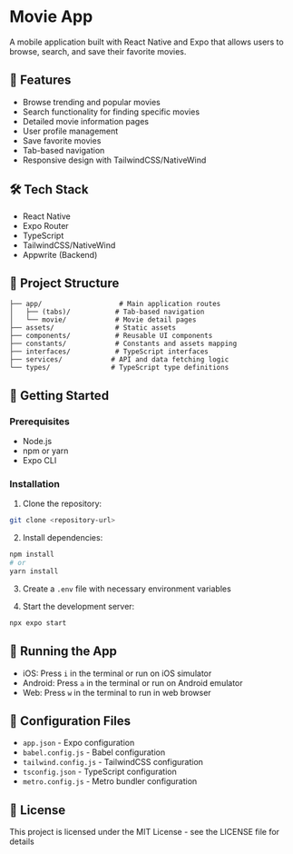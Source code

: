 # Movie App

A mobile application built with React Native and Expo that allows users to browse, search, and save their favorite movies.

## 📱 Features

- Browse trending and popular movies
- Search functionality for finding specific movies
- Detailed movie information pages
- User profile management
- Save favorite movies
- Tab-based navigation
- Responsive design with TailwindCSS/NativeWind

## 🛠 Tech Stack

- React Native
- Expo Router
- TypeScript
- TailwindCSS/NativeWind
- Appwrite (Backend)

## 📂 Project Structure

```
├── app/                   # Main application routes
│   ├── (tabs)/           # Tab-based navigation
│   └── movie/            # Movie detail pages
├── assets/               # Static assets
├── components/           # Reusable UI components
├── constants/            # Constants and assets mapping
├── interfaces/           # TypeScript interfaces
├── services/            # API and data fetching logic
└── types/               # TypeScript type definitions
```

## 🚀 Getting Started

### Prerequisites

- Node.js
- npm or yarn
- Expo CLI

### Installation

1. Clone the repository:
```bash
git clone <repository-url>
```

2. Install dependencies:
```bash
npm install
# or
yarn install
```

3. Create a `.env` file with necessary environment variables

4. Start the development server:
```bash
npx expo start
```

## 📱 Running the App

- iOS: Press `i` in the terminal or run on iOS simulator
- Android: Press `a` in the terminal or run on Android emulator
- Web: Press `w` in the terminal to run in web browser

## 🔧 Configuration Files

- `app.json` - Expo configuration
- `babel.config.js` - Babel configuration
- `tailwind.config.js` - TailwindCSS configuration
- `tsconfig.json` - TypeScript configuration
- `metro.config.js` - Metro bundler configuration

## 📄 License

This project is licensed under the MIT License - see the LICENSE file for details